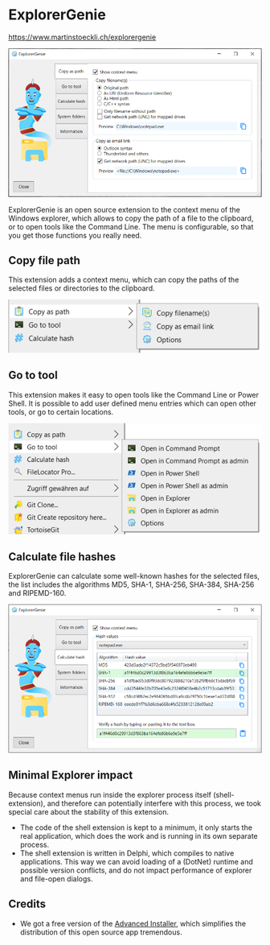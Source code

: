# ExplorerGenie

https://www.martinstoeckli.ch/explorergenie

![Icon](screenshots/explorergenie_options_copy.png)

ExplorerGenie is an open source extension to the context menu of the Windows explorer, which allows to copy the path of a file to the clipboard, or to open tools like the Command Line. The menu is configurable, so that you get those functions you really need.

## Copy file path

This extension adds a context menu, which can copy the paths of the selected files or directories to the clipboard.

![ContextMenuCopy](screenshots/explorergenie_menu_copy.png)

## Go to tool

This extension makes it easy to open tools like the Command Line or Power Shell. It is possible to add user defined menu entries which can open other tools, or go to certain locations.

![ContextMenuGoto](screenshots/explorergenie_menu_goto.png)


## Calculate file hashes

ExplorerGenie can calculate some well-known hashes for the selected files, the list includes the algorithms MD5, SHA-1, SHA-256, SHA-384, SHA-256 and RIPEMD-160.

![OptionsHash](screenshots/explorergenie_options_hash.png)



## Minimal Explorer impact

Because context menus run inside the explorer process itself (shell-extension), and therefore can potentially interfere with this process, we took special care about the stability of this extension.

- The code of the shell extension is kept to a minimum, it only starts the real application, which does the work and is running in its own separate process.
- The shell extension is written in Delphi, which compiles to native applications. This way we can avoid loading of a (DotNet) runtime and possible version conflicts, and do not impact performance of explorer and file-open dialogs.

## Credits

* We got a free version of the [Advanced Installer](https://www.advancedinstaller.com), which simplifies the distribution of this open source app tremendous.
